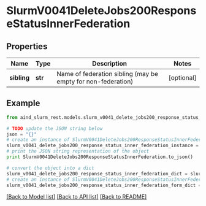 # SlurmV0041DeleteJobs200ResponseStatusInnerFederation


## Properties

Name | Type | Description | Notes
------------ | ------------- | ------------- | -------------
**sibling** | **str** | Name of federation sibling (may be empty for non-federation) | [optional] 

## Example

```python
from aind_slurm_rest.models.slurm_v0041_delete_jobs200_response_status_inner_federation import SlurmV0041DeleteJobs200ResponseStatusInnerFederation

# TODO update the JSON string below
json = "{}"
# create an instance of SlurmV0041DeleteJobs200ResponseStatusInnerFederation from a JSON string
slurm_v0041_delete_jobs200_response_status_inner_federation_instance = SlurmV0041DeleteJobs200ResponseStatusInnerFederation.from_json(json)
# print the JSON string representation of the object
print SlurmV0041DeleteJobs200ResponseStatusInnerFederation.to_json()

# convert the object into a dict
slurm_v0041_delete_jobs200_response_status_inner_federation_dict = slurm_v0041_delete_jobs200_response_status_inner_federation_instance.to_dict()
# create an instance of SlurmV0041DeleteJobs200ResponseStatusInnerFederation from a dict
slurm_v0041_delete_jobs200_response_status_inner_federation_form_dict = slurm_v0041_delete_jobs200_response_status_inner_federation.from_dict(slurm_v0041_delete_jobs200_response_status_inner_federation_dict)
```
[[Back to Model list]](../README.md#documentation-for-models) [[Back to API list]](../README.md#documentation-for-api-endpoints) [[Back to README]](../README.md)


